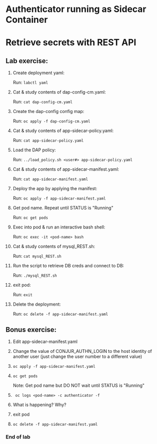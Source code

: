 # Authenticator running as Sidecar Container
# Retrieve secrets with REST API

## Lab exercise:
1) Create deployment yaml:

   Run: ```labctl yaml```
2) Cat & study contents of dap-config-cm.yaml:

   Run: ```cat dap-config-cm.yaml```
3) Create the dap-config config map:

   Run: ```oc apply -f dap-config-cm.yaml```
4) Cat & study contents of app-sidecar-policy.yaml:

   Run: ```cat app-sidecar-policy.yaml```
5) Load the DAP policy:

   Run: ```../load_policy.sh <user#> app-sidecar-policy.yaml```
6) Cat & study contents of app-sidecar-manifest.yaml:

   Run: ```cat app-sidecar-manifest.yaml```
7) Deploy the app by applying the manifest:

   Run: ```oc apply -f app-sidecar-manifest.yaml```
8) Get pod name. Repeat until STATUS is "Running"

   Run: ```oc get pods```
9) Exec into pod & run an interactive bash shell:

   Run: ```oc exec -it <pod-name> bash```
10) Cat & study contents of mysql_REST.sh:

    Run: ```cat mysql_REST.sh```
11) Run the script to retrieve DB creds and connect to DB:

    Run: ```./mysql_REST.sh```
12) exit pod:

    Run: ```exit```
13) Delete the deployment:

    Run: ```oc delete -f app-sidecar-manifest.yaml```

## Bonus exercise:
1) Edit app-sidecar-manifest.yaml
2) Change the value of CONJUR_AUTHN_LOGIN to the host identity of another user (just change the user number to a different value)
3) ```oc apply -f app-sidecar-manifest.yaml```
4) ```oc get pods```

   Note: Get pod name but DO NOT wait until STATUS is "Running"
5) ``` oc logs <pod-name> -c authenticator -f```
6) What is happening? Why?
7) exit pod
8) ```oc delete -f app-sidecar-manifest.yaml```

### End of lab
